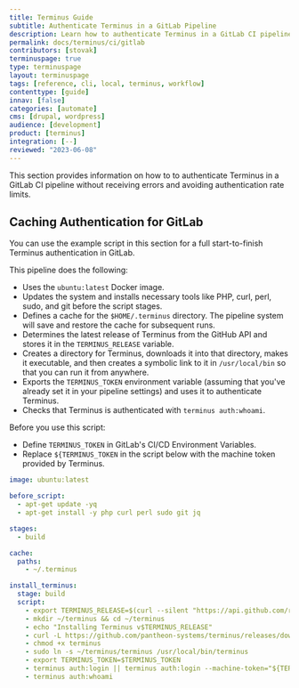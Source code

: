 ```yaml
---
title: Terminus Guide
subtitle: Authenticate Terminus in a GitLab Pipeline
description: Learn how to authenticate Terminus in a GitLab CI pipeline without receiving errors.
permalink: docs/terminus/ci/gitlab
contributors: [stovak]
terminuspage: true
type: terminuspage
layout: terminuspage
tags: [reference, cli, local, terminus, workflow]
contenttype: [guide]
innav: [false]
categories: [automate]
cms: [drupal, wordpress]
audience: [development]
product: [terminus]
integration: [--]
reviewed: "2023-06-08"
---
```


This section provides information on how to to authenticate Terminus in a GitLab CI pipeline without receiving errors and avoiding authentication rate limits.

## Caching Authentication for GitLab

You can use the example script in this section for a full start-to-finish Terminus authentication in GitLab.

This pipeline does the following:

- Uses the `ubuntu:latest` Docker image.
- Updates the system and installs necessary tools like PHP, curl, perl, sudo, and git before the script stages.
- Defines a cache for the `$HOME/.terminus` directory. The pipeline system will save and restore the cache for subsequent runs.
- Determines the latest release of Terminus from the GitHub API and stores it in the `TERMINUS_RELEASE` variable.
- Creates a directory for Terminus, downloads it into that directory, makes it executable, and then creates a symbolic link to it in `/usr/local/bin` so that you can run it from anywhere.
- Exports the `TERMINUS_TOKEN` environment variable (assuming that you've already set it in your pipeline settings) and uses it to authenticate Terminus.
- Checks that Terminus is authenticated with `terminus auth:whoami`.


<Alert title="Note"  type="info" >

Before you use this script:

- Define `TERMINUS_TOKEN` in GitLab's CI/CD Environment Variables.
- Replace `${TERMINUS_TOKEN` in the script below with the machine token provided by Terminus.

</Alert>

```yaml
image: ubuntu:latest

before_script:
  - apt-get update -yq
  - apt-get install -y php curl perl sudo git jq

stages:
  - build

cache:
  paths:
    - ~/.terminus

install_terminus:
  stage: build
  script:
    - export TERMINUS_RELEASE=$(curl --silent "https://api.github.com/repos/pantheon-systems/terminus/releases/latest" | jq -r .tag_name)
    - mkdir ~/terminus && cd ~/terminus
    - echo "Installing Terminus v$TERMINUS_RELEASE"
    - curl -L https://github.com/pantheon-systems/terminus/releases/download/$TERMINUS_RELEASE/terminus.phar --output terminus
    - chmod +x terminus
    - sudo ln -s ~/terminus/terminus /usr/local/bin/terminus
    - export TERMINUS_TOKEN=$TERMINUS_TOKEN
    - terminus auth:login || terminus auth:login --machine-token="${TERMINUS_TOKEN}"
    - terminus auth:whoami
```
